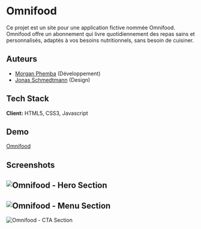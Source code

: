
# Omnifood

Ce projet est un site pour une application fictive nommée Omnifood. Omnifood offre un abonnement qui livre quotidiennement des repas sains et personnalisés, adaptés à vos besoins nutritionnels, sans besoin de cuisiner.


## Auteurs

- [Morgan Phemba](https://www.github.com/Morg9864) (Développement)
- [Jonas Schmedtmann](https://github.com/jonasschmedtmann) (Design)


## Tech Stack

**Client:** HTML5, CSS3, Javascript


## Demo

[Omnifood](https://www.omnifood.morganphemba.be)
## Screenshots

![Omnifood - Hero Section](https://i.postimg.cc/TPJYB99r/Capture-d-cran-du-2024-09-01-22-53-44.png)
-------------------------------------------
![Omnifood - Menu Section](https://i.postimg.cc/Y9j0gF6Y/Capture-d-cran-du-2024-09-01-22-55-06.png)
-------------------------------------------

![Omnifood - CTA Section](https://i.postimg.cc/VN8VHyDk/Capture-d-cran-du-2024-09-01-22-56-02.png)



